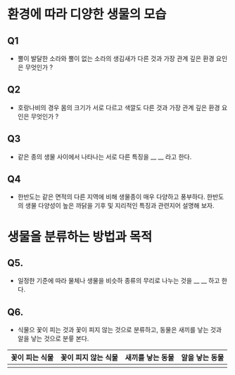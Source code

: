 # 환경에 따라 디양한 생물의 모습
## Q1
- 뿔이 발달한 소라와 뿔이 없는 소라의 생김새가 다른 것과 가장 관계 깊은 환경 요인은 무엇인가 ?
## Q2
- 호랑나비의 경우 몸의 크기가 서로 다르고 색깔도 다른 것과 가장 관계 깊은 환경 요인은 무엇인가 ?
## Q3
- 같은 종의 생물 사이에서 나타나는 서로 다른 특징을 __ __ 라고 한다.
## Q4
- 한반도는 같은 면적의 다른 지역에 비해 생물종이 매우 다양하고 풍부하다. 한반도의 생물 다양성이 높은 까닭을 기후 및 지리적인 특징과 관련지어 설명해 보자.
# 생물을 분류하는 방법과 목적
## Q5. 
- 일정한 기준에 따라 물체나 생물을 비슷하 종류의 무리로 나누는 것을 __ __ 하고 한다.
## Q6. 
- 식물으 꽃이 피는 것과 꽃이 피지 않는 것으로 분류하고, 동물은 새끼를 낳는 것과 알을 낳는 것으로 분륳 본다.

|꽃이 피는 식물 | 꽃이 피지 않는 식물 | 새끼를 낳는 동물 | 알을 낳는 동물 |
|---------------|----------------------|------------------|----------------|
|               |                      |                  |                |
